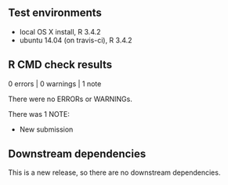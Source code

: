 ## Test environments
* local OS X install, R 3.4.2
* ubuntu 14.04 (on travis-ci), R 3.4.2

## R CMD check results

0 errors | 0 warnings | 1 note

There were no ERRORs or WARNINGs.

There was 1 NOTE:

* New submission

## Downstream dependencies

This is a new release, so there are no downstream dependencies.
